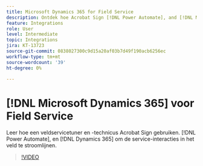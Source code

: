 ```yaml
---
title: Microsoft Dynamics 365 for Field Service
description: Ontdek hoe Acrobat Sign [!DNL Power Automate], and [!DNL Microsoft Dynamics 365] voor Field Service worden gebruikt om on-site klantinteracties te stroomlijnen
feature: Integrations
role: User
level: Intermediate
topic: Integrations
jira: KT-13723
source-git-commit: 0838027300c9d15a20af03b7d49f190acb6256ec
workflow-type: tm+mt
source-wordcount: '39'
ht-degree: 0%

---
```


# [!DNL Microsoft Dynamics 365] voor Field Service

Leer hoe een veldservicetuner en -technicus Acrobat Sign gebruiken. [!DNL Power Automate], en [!DNL Dynamics 365] om de service-interacties in het veld te stroomlijnen.

>[!VIDEO](https://video.tv.adobe.com/v/3423205?quality=12&learn=on&hidetitle=true)
